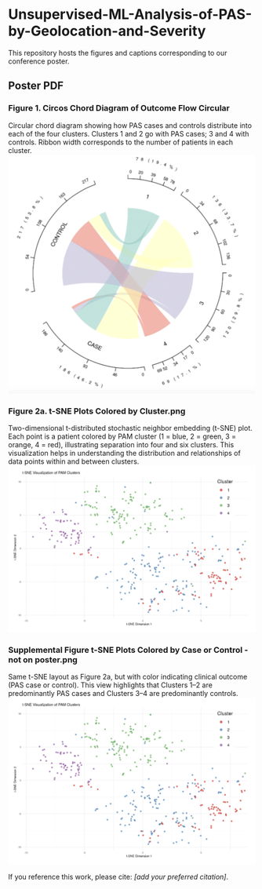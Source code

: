 # Unsupervised-ML-Analysis-of-PAS-by-Geolocation-and-Severity

This repository hosts the figures and captions corresponding to our conference poster.

## Poster PDF

### Figure 1. Circos Chord Diagram of Outcome Flow Circular
Circular chord diagram showing how PAS cases and controls distribute into each of the four clusters. Clusters 1 and 2 go with PAS cases; 3 and 4 with controls. Ribbon width corresponds to the number of patients in each cluster.
![Chord Diagram](./Figure%201.%20Circos%20Chord%20Diagram%20of%20Outcome%20Flow%20Circular.png)

### Figure 2a. t-SNE Plots Colored by Cluster.png
Two-dimensional t-distributed stochastic neighbor embedding (t-SNE) plot. Each point is a patient colored by PAM cluster (1 = blue, 2 = green, 3 = orange, 4 = red), illustrating separation into four and six clusters. This visualization helps in understanding the distribution and relationships of data points within and between clusters.
![t-SNE clusters](./Figure%202a.%20t-SNE%20Plots%20Colored%20by%20Clusters.png)

### Supplemental Figure t-SNE Plots Colored by Case or Control - not on poster.png
Same t-SNE layout as Figure 2a, but with color indicating clinical outcome (PAS case or control). This view highlights that Clusters 1–2 are predominantly PAS cases and Clusters 3–4 are predominantly controls.
![t-SNE clusters](./Figure%202a.%20t-SNE%20Plots%20Colored%20by%20Clusters.png)

If you reference this work, please cite: *[add your preferred citation]*.
